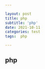 ```yaml
---

layout: post
title: php
subtitle: 'php'
date: 2021-10-11
categories: test
tags:  php

---
```


## php ##



